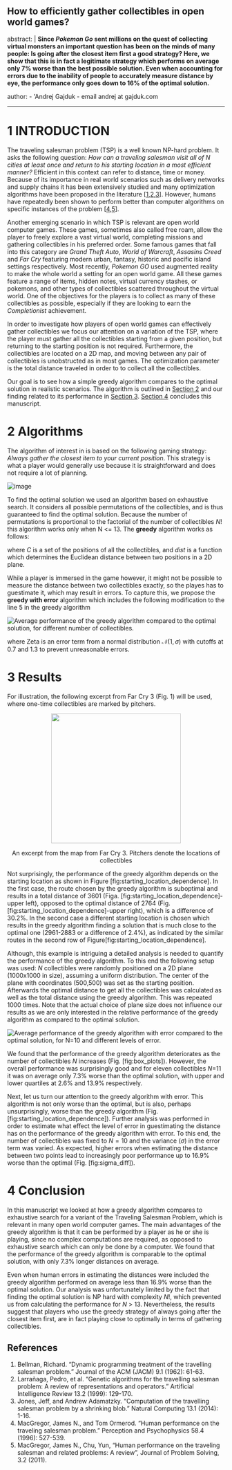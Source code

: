 **How to efficiently gather collectibles in open world games?**
---
abstract: |
    **Since *Pokemon Go* sent millions on the quest of collecting virtual
    monsters an important question has been on the minds of many people: Is
    going after the closest item first a good strategy? Here, we show that
    this is in fact a legitimate strategy which performs on average only
    7\% worse than the best possible solution. Even when
    accounting for errors due to the inability of people to accurately
    measure distance by eye, the performance only goes down to
    16% of the optimal solution.**
    
author: - 'Andrej Gajduk - email andrej at gajduk.com

---

1 INTRODUCTION
============

The traveling salesman problem (TSP) is a well known NP-hard problem. It
asks the following question: *How can a traveling salesman visit all of
N cities at least once and return to his starting location in a most
efficient manner?* Efficient in this context can refer to distance, time
or money. Because of its importance in real world scenarios such as
delivery networks and supply chains it has been extensively studied and
many optimization algorithms have been proposed in the
literature [[1](#cite1),[2](#cite2),[3](#cite3)]. However, humans
have repeatedly been shown to perform better than computer algorithms on
specific instances of the problem [[4](#cite4),[5](#cite5)].

Another emerging scenario in which TSP is relevant are open world
computer games. These games, sometimes also called free roam, allow the
player to freely explore a vast virtual world, completing missions and
gathering collectibles in his preferred order. Some famous games that
fall into this category are *Grand Theft Auto*, *World of Warcraft*,
*Assasins Creed* and *Far Cry* featuring modern urban, fantasy, historic
and pacific island settings respectively. Most recently, *Pokemon GO*
used augmented reality to make the whole world a setting for an open
world game. All these games feature a range of items, hidden notes,
virtual currency stashes, or pokemons, and other types of collectibles
scattered throughout the virtual world. One of the objectives for the
players is to collect as many of these collectibles as possible,
especially if they are looking to earn the *Completionist* achievement.

In order to investigate how players of open world games can effectively
gather collectibles we focus our attention on a variation of the TSP,
where the player must gather all the collectibles starting from a given
position, but returning to the starting position is not required.
Furthermore, the collectibles are located on a 2D map, and moving
between any pair of collectibles is unobstructed as in most games. The
optimization parameter is the total distance traveled in order to to
collect all the collectibles.

Our goal is to see how a simple greedy algorithm compares to the optimal
solution in realistic scenarios. The algorithm is outlined in
[Section 2](#algorithms) and our finding related to its performance in
[Section 3](#results). [Section 4](#conclusion) concludes this manuscript.


2 Algorithms
==========

The algorithm of interest in is based on the following gaming strategy:
*Always gather the closest item to your current position*. This strategy
is what a player would generally use because it is straightforward and
does not require a lot of planning.

![image](https://raw.githubusercontent.com/gajduk/greedy-tsp/master/optimal_greedy_diff.png)

To find the optimal solution we used an algorithm based on exhaustive
search. It considers all possible permutations of the collectibles, and
is thus guaranteed to find the optimal solution. Because the number of
permutations is proportional to the factorial of the number of
collectibles $N!$ this algorithm works only when N <= 13. The
**greedy** algorithm works as follows:


where *C* is a set of the positions of all the collectibles, and *dist*
is a function which determines the Euclidean distance between two
positions in a 2D plane.

While a player is immersed in the game however, it might not be possible
to measure the distance between two collectibles exactly, so the playes
has to guestimate it, which may result in errors. To capture this, we
propose the **greedy with error** algorithm which includes the following
modification to the line 5 in the greedy algorithm

![Average performance of the greedy algorithm compared to the optimal
solution, for different number of collectibles.<span
data-label="fig:box_plots"></span>](A1_difference)

where Zeta is an error term from a normal distribution
$\mathcal{N}(1,\sigma)$ with cutoffs at $0.7$ and $1.3$ to prevent
unreasonable errors.

3 Results
=======

For illustration, the following excerpt from Far Cry 3
(Fig. 1) will be used, where one-time collectibles are marked
by pitchers.


<div style="text-align:center;">

<img src="https://raw.githubusercontent.com/gajduk/greedy-tsp/master/tiny%20map.png" width="300px"/>

An excerpt from the map from Far Cry 3. Pitchers denote the locations
of collectibles

</div>

Not surprisingly, the performance of the greedy algorithm depends on the
starting location as shown in Figure \[fig:starting\_location\_dependence\]. In the first case, the route chosen by the greedy algorithm is suboptimal and results in a
total distance of 3601 (Figa. \[fig:starting\_location\_dependence\]-upper left), opposed to the optimal distance of 2764 (Fig. \[fig:starting\_location\_dependence\]-upper right), which is a
difference of 30.2%. In the second case a different starting location
is chosen which results in the greedy algorithm finding a solution that
is much close to the optimal one (2961-2883 or a difference of
2.4\%), as indicated by the similar routes in the second row of
Figure\[fig:starting\_location\_dependence\].

Although, this example is intriguing a detailed analysis is needed to
quantify the performance of the greedy algorithm. To this end the
following setup was used: $N$ collectibles were randomly positioned on a
2D plane (1000x1000 in size), assuming a uniform distribution. The
center of the plane with coordinates (500,500) was set as the starting
position. Afterwards the optimal distance to get all the collectibles
was calculated as well as the total distance using the greedy algorithm.
This was repeated 1000 times. Note that the actual choice of plane size
does not influence our results as we are only interested in the relative
performance of the greedy algorithm as compared to the optimal solution.

![Average performance of the greedy algorithm with error compared to the
optimal solution, for *N*=10 and different levels of error.<span
data-label="fig:sigma_diff"></span>](sigma_diff)

We found that the performance of the greedy algorithm deteriorates as
the number of collectibles $N$ increases (Fig. \[fig:box\_plots\]).
However, the overall performance was surprisingly good and for eleven
collectibles *N*=11 it was on average only 7.3\% worse than the
optimal solution, with upper and lower quartiles at 2.6\% and 13.9\%
respectively.

Next, let us turn our attention to the greedy algorithm with error. This
algorithm is not only worse than the optimal, but is also, perhaps
unsurprisingly, worse than the greedy algorithm
(Fig. \[fig:starting\_location\_dependence\]). Further analysis was
performed in order to estimate what effect the level of error in
guestimating the distance has on the performance of the greedy algorithm
with error. To this end, the number of collectibles was fixed to $N=10$
and the variance ($\sigma$) in the error term was varied. As expected,
higher errors when estimating the distance between two points lead to
increasingly poor performance up to $16.9\%$ worse than the
optimal (Fig. \[fig:sigma\_diff\]).

4 Conclusion
==========

In this manuscript we looked at how a greedy algorithm compares to
exhaustive search for a variant of the Traveling Salesman Problem, which
is relevant in many open world computer games. The main advantages of
the greedy algorithm is that it can be performed by a player as he or
she is playing, since no complex computations are required, as opposed
to exhaustive search which can only be done by a computer. We found that
the performance of the greedy algorithm is comparable to the optimal
solution, with only 7.3\% longer distances on average.

Even when human errors in estimating the distances were included the
greedy algorithm performed on average less than 16.9\% worse than the
optimal solution. Our analysis was unfortunately limited by the fact
that finding the optimal solution is NP hard with complexity *N*!, which
prevented us from calculating the performance for *N* > 13.
Nevertheless, the results suggest that players who use the greedy
strategy of always going after the closest item first, are in fact
playing close to optimally in terms of gathering collectibles.

References
-----------------

1. <a id="cite1"/>Bellman, Richard. “Dynamic programming treatment of the travelling
salesman problem.” Journal of the ACM (JACM) 9.1 (1962): 61-63.</a>
2. <a id="cite2"/>Larrañaga, Pedro, et al. “Genetic algorithms for the travelling salesman
problem: A review of representations and operators.” Artificial
Intelligence Review 13.2 (1999): 129-170. </a>
3. <a id="cite3"/>Jones, Jeff, and Andrew Adamatzky. “Computation of the travelling salesman problem by a
shrinking blob.” Natural Computing 13.1 (2014): 1-16.</a>
4. <a id="cite4"/>MacGregor, James N., and Tom Ormerod. “Human performance on the traveling salesman
problem.” Perception and Psychophysics 58.4 (1996): 527-539. </a>
5. <a id="cite5"/>MacGregor, James N., Chu, Yun, “Human performance on the traveling salesman and
related problems: A review”, Journal of Problem Solving, 3.2 (2011).</a>
